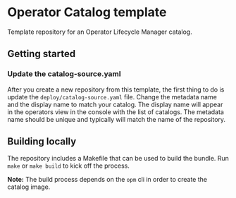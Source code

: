 # Operator Catalog template

Template repository for an Operator Lifecycle Manager catalog.

## Getting started

### Update the catalog-source.yaml

After you create a new repository from this template, the first thing to do is update the `deploy/catalog-source.yaml` file. Change the metadata name and the display name to match your catalog. The display name will appear in the operators view in the console with the list of catalogs. The metadata name should be unique and typically will match the name of the repository.

## Building locally

The repository includes a Makefile that can be used to build the bundle. Run `make` or `make build` to kick off the process.

**Note:** The build process depends on the `opm` cli in order to create the catalog image.

